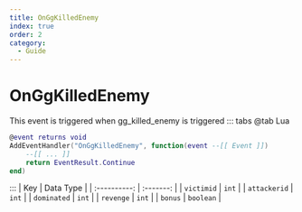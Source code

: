 ```yaml
---
title: OnGgKilledEnemy
index: true
order: 2
category:
  - Guide
---
```


# OnGgKilledEnemy
This event is triggered when gg_killed_enemy is triggered
::: tabs
@tab Lua
```lua
@event returns void
AddEventHandler("OnGgKilledEnemy", function(event --[[ Event ]])
    --[[ ... ]]
    return EventResult.Continue
end)
```

:::
|      Key     | Data Type |
| :----------: | :-------: |
|  `victimid`  |   `int`   |
| `attackerid` |   `int`   |
|  `dominated` |   `int`   |
|   `revenge`  |   `int`   |
|    `bonus`   | `boolean` |